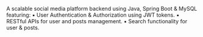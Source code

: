 A scalable social media platform backend using Java, Spring Boot & MySQL featuring:
▪ User Authentication & Authorization using JWT tokens.
▪ RESTful APIs for user and posts management.
▪ Search functionality for user & posts.
